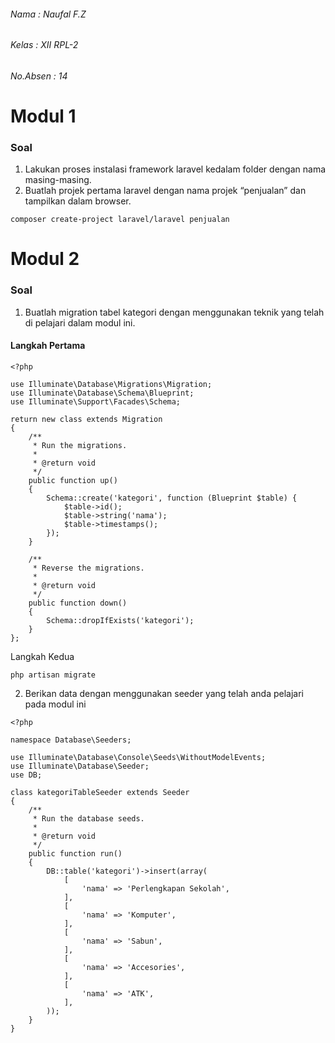 ###### Nama : Naufal F.Z
###### Kelas : XII RPL-2
###### No.Absen : 14

# Modul 1

### Soal
1. Lakukan proses instalasi framework laravel kedalam folder dengan nama masing-masing.
2. Buatlah projek pertama laravel dengan nama projek “penjualan” dan tampilkan dalam browser.
```
composer create-project laravel/laravel penjualan
```

# Modul 2

### Soal
1. Buatlah migration tabel kategori dengan menggunakan teknik yang telah di pelajari dalam 
modul ini.

#### Langkah Pertama
```
<?php

use Illuminate\Database\Migrations\Migration;
use Illuminate\Database\Schema\Blueprint;
use Illuminate\Support\Facades\Schema;

return new class extends Migration
{
    /**
     * Run the migrations.
     *
     * @return void
     */
    public function up()
    {
        Schema::create('kategori', function (Blueprint $table) {
            $table->id();
            $table->string('nama');
            $table->timestamps();
        });
    }

    /**
     * Reverse the migrations.
     *
     * @return void
     */
    public function down()
    {
        Schema::dropIfExists('kategori');
    }
};
```

Langkah Kedua
```
php artisan migrate
```
2. Berikan data dengan menggunakan seeder yang telah anda pelajari pada modul ini
```
<?php

namespace Database\Seeders;

use Illuminate\Database\Console\Seeds\WithoutModelEvents;
use Illuminate\Database\Seeder;
use DB;

class kategoriTableSeeder extends Seeder
{
    /**
     * Run the database seeds.
     *
     * @return void
     */
    public function run()
    {
        DB::table('kategori')->insert(array(
            [
                'nama' => 'Perlengkapan Sekolah',
            ],
            [
                'nama' => 'Komputer',
            ],
            [
                'nama' => 'Sabun',
            ],
            [
                'nama' => 'Accesories',
            ],
            [
                'nama' => 'ATK',
            ],
        ));
    }
}
```
